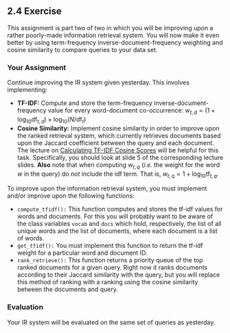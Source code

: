 2.4 Exercise
---------------------

This assignment is part two of two in which you will be improving upon a rather poorly-made information retrieval system. You will now make it even better by using term-frequency inverse-document-frequency weighting and cosine similarity to compare queries to your data set.

### Your Assignment

Continue improving the IR system given yesterday. This involves implementing:

- **TF-IDF:** Compute and store the term-frequency inverse-document- frequency value for every word-document co-occurrence: $w_{t,d}=(1+\text{log}_{10}\text{df}_{t,d})\times\text{log}_{10}(N/\text{df}_t)$
- **Cosine Similarity:** Implement cosine similarity in order to improve upon the ranked retrieval system, which currently retrieves documents based upon the Jaccard coefficient between the query and each document. The lecture on [Calculating TF-IDF Cosine Scores](https://class.coursera.org/nlp/lecture/189) will be helpful for this task. Specifically, you should look at slide 5 of the corresponding lecture slides. **Also** note that when computing $w_{t,q}$ (*i.e.* the weight for the word $w$ in the query) do *not* include the idf term. That is, $w_{t,q}=1+\text{log}_{10}\text{tf}_{t,q}$.

To improve upon the information retrieval system, you must implement and/or improve upon the following functions:

- `compute_tfidf():` This function computes and stores the tf-idf values for words and documents. For this you will probably want to be aware of the class variables `vocab` and `docs` which hold, respectively, the list of all unique words and the list of documents, where each document is a list of words.
- `get_tfidf():` You must implement this function to return the tf-idf weight for a particular word and document ID.
- `rank_retrieve():` This function returns a priority queue of the top ranked documents for a given query. Right now it ranks documents according to their Jaccard similarity with the query, but you will replace this method of ranking with a ranking using the cosine similarity between the documents and query.

### Evaluation
Your IR system will be evaluated on the same set of queries as yesterday.